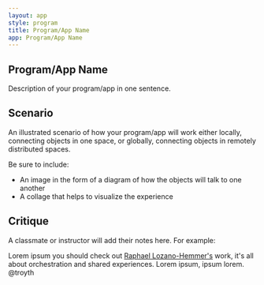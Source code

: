 ```yaml
---
layout: app
style: program
title: Program/App Name
app: Program/App Name
---
```

##	Program/App Name

Description of your program/app in one sentence.

## Scenario

An illustrated scenario of how your program/app will work either locally, connecting objects in one space, or globally, connecting objects in remotely distributed spaces.

Be sure to include:

*   An image in the form of a diagram of how the objects will talk to one another
*   A collage that helps to visualize the experience


## Critique

A classmate or instructor will add their notes here. For example:

Lorem ipsum you should check out [Raphael Lozano-Hemmer's](http://www.lozano-hemmer.com/) work, it's all about orchestration and shared experiences. Lorem ipsum, ipsum lorem.  
@troyth
